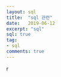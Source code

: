 ```yaml
---
layout: sql
title:  "sql 관련"
date:   2019-06-12
excerpt: "sql"
sql: true
tag:
- sql 
comments: true
---
```

r
